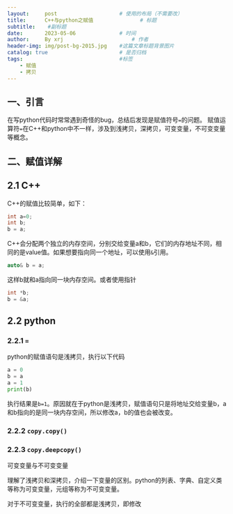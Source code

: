 ```yaml
---
layout:     post   				    # 使用的布局（不需要改）
title:      C++与python之赋值				# 标题 
subtitle:    #副标题
date:       2023-05-06				# 时间
author:     By xrj						# 作者
header-img: img/post-bg-2015.jpg 	#这篇文章标题背景图片
catalog: true 						# 是否归档
tags:								#标签
    - 赋值
    - 拷贝
---
```


## 一、引言

在写python代码时常常遇到奇怪的bug，总结后发现是赋值符号``=``的问题。
赋值运算符``=``在C++和python中不一样，涉及到浅拷贝，深拷贝，可变变量，不可变变量等概念。

## 二、赋值详解

## 2.1 C++

C++的赋值比较简单，如下：

```C++
int a=0;
int b;
b = a;
```

C++会分配两个独立的内存空间，分别交给变量a和b，它们的内存地址不同，相同的是value值。如果想要指向同一个地址，可以使用``&``引用。

```C++
auto& b = a;
```

这样b就和a指向同一块内存空间。或者使用指针

```C++
int *b;
b = &a;
```

## 2.2 python

### 2.2.1 ``=``

python的赋值语句是浅拷贝，执行以下代码

```python
a = 0
b = a
a = 1
print(b)
```

执行结果是``b=1``。原因就在于python是浅拷贝，赋值语句只是将地址交给变量b，a和b指向的是同一块内存空间，所以修改a，b的值也会被改变。

### 2.2.2 ``copy.copy()``

### 2.2.3 ``copy.deepcopy()``


可变变量与不可变变量

理解了浅拷贝和深拷贝，介绍一下变量的区别。python的列表、字典、自定义类等称为可变变量，元组等称为不可变变量。

对于不可变变量，执行的全部都是浅拷贝，即修改

